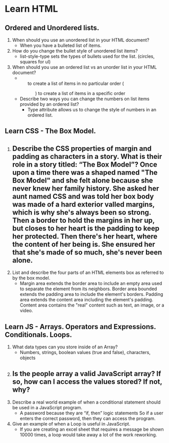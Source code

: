 # Learn HTML

## Ordered and Unordered lists.
1. When should you use an unordered list in your HTML document?
    - When you have a bulleted list of items.
2. How do you change the bullet style of unordered list items?
    - list-style-type sets the types of bullets used for the list. (circles, squares for ul)
3. When should you use an ordered list vs an unorder list in your HTML document?
    - <ul> to create a list of items in no particular order ( <ol> ) to create a list of items in a specific order
4. Describe two ways you can change the numbers on list items provided by an ordered list?
    - Type attribute allows us to change the style of numbers in an ordered list.

## Learn CSS - The Box Model.
1. Describe the CSS properties of margin and padding as characters in a story. What is their role in a story titled: **“The Box Model”? Once upon a time there was a shaped named "The Box Model" and she felt alone because she never knew her family history. She asked her aunt named CSS and was told her box body was made of a hard exterior valled margins, which is why she's always been so strong. Then a border to hold the margins in her up, but closes to her heart is the padding to keep her protected. Then there's her heart, where the content of her being is. She ensured her that she's made of so much, she's never been alone.** 
    - 
2. List and describe the four parts of an HTML elements box as referred to by the box model.
    - Margin area extends the border area to include an empty area used to separate the element from its neighbors. Border area bounded extends the padding area to include the element's borders. Padding area extends the content area including the element's padding. Content area contains the "real" content such as text, an image, or a video.

## Learn JS - Arrays. Operators and Expressions. Conditionals. Loops.
1. What data types can you store inside of an Array?
    - Numbers, strings, boolean values (true and false), characters, objects
2. Is the people array a valid JavaScript array? If so, how can I access the values stored? If not, why?
    - 
3. Describe a real world example of when a conditional statement should be used in a JavaScript program.
    - A password because they are “if, then” logic statements So if a user enters the correct password, then they can access the program.
4. Give an example of when a Loop is useful in JavaScript.
    - If you are creating an excel sheet that requires a message be shown 10000 times, a loop would take away a lot of the work reworking. 

